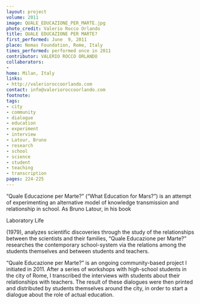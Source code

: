 ```yaml
---
layout: project
volume: 2011
image: QUALE_EDUCAZIONE_PER_MARTE.jpg
photo_credit: Valerio Rocco Orlando
title: QUALE EDUCAZIONE PER MARTE?
first_performed: June  9, 2011
place: Nomas Foundation, Rome, Italy
times_performed: performed once in 2011
contributor: VALERIO ROCCO ORLANDO
collaborators:
- 
home: Milan, Italy
links:
- http://valerioroccoorlando.com
contact: info@valerioroccoorlando.com
footnote: 
tags:
- city
- community
- dialogue
- education
- experiment
- interview
- Latour, Bruno
- research
- school
- science
- student
- teaching
- transcription
pages: 224-225
---
```


“Quale Educazione per Marte?” (“What Education for Mars?”) is an attempt of experimenting an alternative model of knowledge transmission and relationship in school. As Bruno Latour, in his book 

Laboratory Life

 (1979), analyzes scientific discoveries through the study of the relationships between the scientists and their families, “Quale Educazione per Marte?” researches the contemporary school-system via the relations among the students themselves and between students and teachers.

“Quale Educazione per Marte?” is an ongoing community-based project I initiated in 2011. After a series of workshops with high-school students in the city of Rome, I transcribed the interviews with students about their relationships with teachers. The result of these dialogues were then printed and distributed by students themselves around the city, in order to start a dialogue about the role of actual education.
